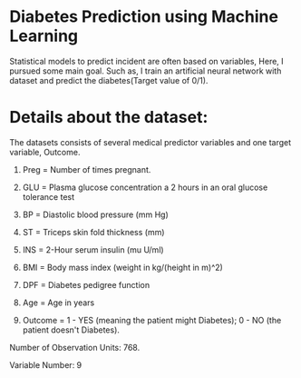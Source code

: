 # Diabetes Prediction using Machine Learning
Statistical models to predict incident are often based on variables, Here, I pursued some main goal. Such as, I train an artificial neural network with dataset and predict the diabetes(Target value of 0/1).
# Details about the dataset:
The datasets consists of several medical predictor variables and one target variable, Outcome.
1) Preg = Number of times pregnant.
2) GLU = Plasma glucose concentration a 2 hours in an oral glucose tolerance test
3) BP = Diastolic blood pressure (mm Hg)
4) ST = Triceps skin fold thickness (mm)
5) INS = 2-Hour serum insulin (mu U/ml)
6) BMI = Body mass index (weight in kg/(height in m)^2)
7) DPF = Diabetes pedigree function
8) Age = Age in years

9) Outcome  = 1 - YES (meaning the patient might Diabetes); 0 - NO (the patient doesn't Diabetes).

Number of Observation Units: 768.

Variable Number: 9

